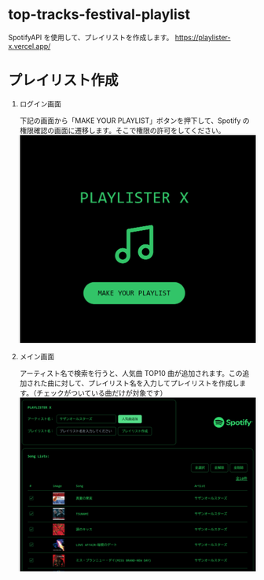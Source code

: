 # top-tracks-festival-playlist

SpotifyAPI を使用して、プレイリストを作成します。
https://playlister-x.vercel.app/

# プレイリスト作成

1. ログイン画面

   下記の画面から「MAKE YOUR PLAYLIST」ボタンを押下して、Spotify の権限確認の画面に遷移します。そこで権限の許可をしてください。
   ![alt text](./top-tracks-festival-playlist/public/images/Login_Image.png)

2. メイン画面

   アーティスト名で検索を行うと、人気曲 TOP10 曲が追加されます。この追加された曲に対して、プレイリスト名を入力してプレイリストを作成します。（チェックがついている曲だけが対象です）
   ![alt text](./top-tracks-festival-playlist/public/images/Main_image.png)
